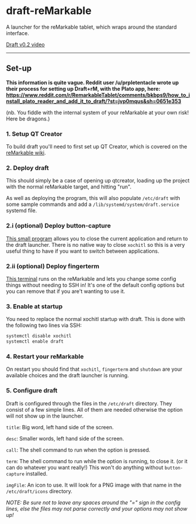 # draft-reMarkable
A launcher for the reMarkable tablet, which wraps around the standard interface.

[Draft v0.2 video](https://www.youtube.com/watch?v=VEngMK54SV4)

* * *

## Set-up

**This information is quite vague. Reddit user /u/prpletentacle wrote up their process for setting up Draft+rM, with the Plato app, here: https://www.reddit.com/r/RemarkableTablet/comments/bkbps9/how_to_install_plato_reader_and_add_it_to_draft/?st=jvp0mqus&sh=0651e353**

(nb. You fiddle with the internal system of your reMarkable at your own risk! Here be dragons.)

### 1. Setup QT Creator
To build draft you'll need to first set up QT Creator, which is covered on the [reMarkable wiki](https://remarkablewiki.com/devel/qt_creator).

### 2. Deploy draft
This should simply be a case of opening up qtcreator, loading up the project with the normal reMarkable target, and hitting "run".

As well as deploying the program, this will also populate `/etc/draft` with some sample commands and add a `/lib/systemd/system/draft.service` systemd file.


### 2.i (optional) Deploy button-capture

[This small program](https://github.com/dixonary/button-capture-reMarkable) allows you to close the current application and return to the draft launcher. There is no native way to close `xochitl` so this is a very useful thing to have if you want to switch between applications. 


### 2.ii (optional) Deploy fingerterm

[This terminal](https://github.com/dixonary/fingerterm-reMarkable) runs on the reMarkable and lets you change some config things without needing to SSH in! It's one of the default config options but you can remove that if you are't wanting to use it.

### 3. Enable at startup
You need to replace the normal xochitl startup with draft. This is done with the following two lines via SSH:

```bash
systemctl disable xochitl
systemctl enable draft
```

### 4. Restart your reMarkable

On restart you should find that `xochitl`, `fingerterm` and `shutdown` are your available choices and the draft launcher is running.

### 5. Configure draft

Draft is configured through the files in the `/etc/draft` directory. They consist of a few simple lines. All of them are needed otherwise the option will not show up in the launcher.

`title`: Big word, left hand side of the screen.

`desc`: Smaller words, left hand side of the screen.

`call`: The shell command to run when the option is pressed.

`term`: The shell command to run while the option is running, to close it. (or it can do whatever you want really!) This won't do anything without `button-capture` installed.

`imgFile`: An icon to use. It will look for a PNG image with that name in the `/etc/draft/icons` directory.

*NOTE: Be sure not to leave any spaces around the "=" sign in the config lines, else the files may not parse correctly and your options may not show up!*
